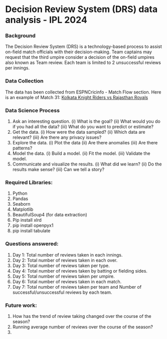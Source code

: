# Decision Review System (DRS) data analysis - IPL 2024

### Background
The Decision Review System (DRS) is a technology-based process to assist on-field match officials with their decision-making.
Team captains may request that the third umpire consider a decision of the on-field umpires also known as Team review. Each
team is limited to 2 unsuccessful reviews per innings.

### Data Collection
The data has been collected from ESPNCricinfo - Match Flow section. Here is an example of Match 31: [Kolkata Knight Riders vs Rajasthan Royals](https://www.espncricinfo.com/series/indian-premier-league-2024-1410320/kolkata-knight-riders-vs-rajasthan-royals-31st-match-1426269/full-scorecard)

### Data Science Process
1. Ask an interesting question.
        (i)   What is the goal?
        (ii)  What would you do if you had all the data?
        (iii) What do you want to predict or estimate?
2. Get the data.
        (i)   How were the data sampled?
        (ii)  Which data are relevant?
        (iii) Are there any privacy issues?
3. Explore the data.
        (i)   Plot the data
        (ii)  Are there anomalies
        (iii) Are there patterns?
4. Model the data.
        (i)   Build a model.
        (ii)  Fit the model.
        (iii) Validate the model.
5. Communicate and visualize the results.
        (i)   What did we learn?
        (ii)  Do the results make sense?
        (iii) Can we tell a story?

### Required Libraries:
1. Python
2. Pandas
3. Seaborn
4. Matplotlib
5. BeautifulSoup4 (for data extraction)
6. Pip install xlrd
7. pip install openpyx1
8. pip install tabulate

### Questions answered:
1. Day 1: Total number of reviews taken in each innings.
2. Day 2: Total number of reviews taken in each over.
3. Day 3: Total number of reviews taken per type.
4. Day 4: Total number of reviews taken by batting or fielding sides.
5. Day 5: Total number of reviews taken per umpire.
6. Day 6: Total number of reviews taken in each match.
7. Day 7: Total number of reviews taken per team and Number of successful/unsuccessful reviews by each team.

### Future work:
1. How has the trend of review taking changed over the course of the season?
2. Running average number of reviews over the course of the season?
3. 